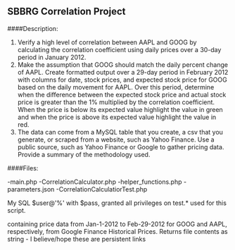 ## SBBRG Correlation Project

####Description:  
1. Verify a high level of correlation between AAPL and GOOG by calculating the correlation coefficient using daily prices over a 30-day period in January 2012.  
2. Make the assumption that GOOG should match the daily percent change of AAPL.  Create formatted output over a 29-day period in February 2012 with columns for date, stock prices, and expected stock price for GOOG based on the daily movement for AAPL.  Over this period, determine when the difference between the expected stock price and actual stock price is greater than the 1% multiplied by the correlation coefficient.  When the price is below its expected value highlight the value in green and when the price is above its expected value highlight the value in red.  
3. The data can come from a MySQL table that you create, a csv that you generate, or scraped from a website, such as Yahoo Finance. Use a public source, such as Yahoo Finance or Google to gather pricing data.  Provide a summary of the methodology used.  


####Files:

-main.php
-CorrelationCalculator.php
-helper_functions.php
-parameters.json
-CorrelationCalculatiorTest.php




My SQL $user@'%' with $pass, granted all privileges on test.* used for this script.

containing price data from Jan-1-2012 to Feb-29-2012 for GOOG and AAPL, respectively, from Google Finance Historical Prices.
Returns file contents as string - I believe/hope these are persistent links
